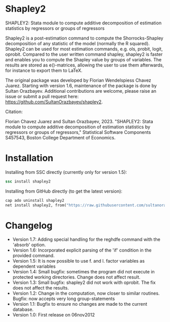 # Shapley2

SHAPLEY2: Stata module to compute additive decomposition of estimation statistics by regressors or groups of regressors

Shapley2 is a post-estimation command to compute the Shorrocks-Shapley decomposition of any statistic of the model (normally the R squared). Shapley2 can be used for most estimation commands, e.g. ols, probit, logit, oprobit. Compared to the user written command shapley, shapley2 is faster and enables you to compute the Shapley value by groups of variables. The results are stored as e()-matrices, allowing the user to use them afterwards, for instance to export them to LaTeX.

The original package was developed by Florian Wendelspiess Chavez Juarez.
Starting with version 1.6, maintenance of the package is done by Sultan Orazbayev.
Additional contributions are welcome, please raise an issue or submit a pull
request here: https://github.com/SultanOrazbayev/shapley2.

Citation:

Florian Chavez Juarez and Sultan Orazbayev, 2023. "SHAPLEY2: Stata module to compute additive decomposition of estimation statistics by regressors or groups of regressors," Statistical Software Components S457543, Boston College Department of Economics.


# Installation

Installing from SSC directly (currently only for version 1.5):

```stata
ssc install shapley2
```

Installing from GitHub directly (to get the latest version):

```stata
cap ado uninstall shapley2
net install shapley2, from("https://raw.githubusercontent.com/sultanorazbayev/shapley2/main/src/")
```


# Changelog

- Version 1.7: Adding special handling for the reghdfe command with the 'absorb' option.
- Version 1.6: Incorporated explicit parsing of the 'if' condition in the provided command.
- Version 1.5: It is now possible to use f. and l. factor variables as dependent variables
- Version 1.4: Small bugfix: sometimes the program did not execute in protected working directories. Change does not affect result.
- Version 1.3: Small bugfix: shapley2 did not work with oprobit. The fix does not affect the results. 
- Version 1.2: Change in the computation, now closer to similar routines. Bugfix: now accepts very long group-statements
- Version 1.1: Bugfix to ensure no changes are made to the current database. 
- Version 1.0: First release on 06nov2012